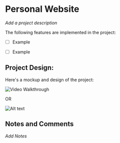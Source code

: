 # Personal Website

*Add a project description*

The following features are implemented in the project:

- [ ] Example

- [ ] Example

## Project Design:

Here's a mockup and design of the project:

<img src=' ' title='Video Walkthrough' width='' alt='Video Walkthrough' />

OR

![Alt text](images/example.png)

## Notes and Comments

*Add Notes*

